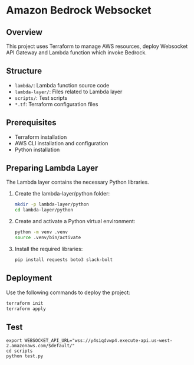 # Amazon Bedrock Websocket

## Overview
This project uses Terraform to manage AWS resources, deploy Websocket API Gateway and Lambda function which invoke Bedrock.  

## Structure
- `lambda/`: Lambda function source code
- `lambda-layer/`: Files related to Lambda layer
- `scripts/`: Test scripts
- `*.tf`: Terraform configuration files

## Prerequisites
- Terraform installation
- AWS CLI installation and configuration
- Python installation

## Preparing Lambda Layer
The Lambda layer contains the necessary Python libraries.

1. Create the lambda-layer/python folder:
    ```bash 
    mkdir -p lambda-layer/python
    cd lambda-layer/python
    ```

2. Create and activate a Python virtual environment:
    ```bash
    python -m venv .venv 
    source .venv/bin/activate
    ```

3. Install the required libraries:
    ```bash
    pip install requests boto3 slack-bolt
    ```

## Deployment 
Use the following commands to deploy the project:
```bash
terraform init
terraform apply
```

## Test
```
export WEBSOCKET_API_URL="wss://y4siqdvwp4.execute-api.us-west-2.amazonaws.com/$default/"
cd scripts
python test.py
```